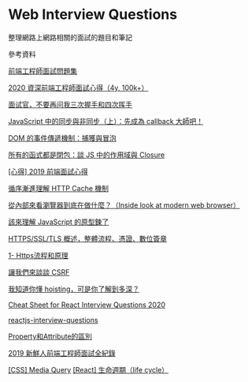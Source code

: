 # Web Interview Questions

整理網路上網路相關的面試的題目和筆記

參考資料

[前端工程師面試問題集](https://h5bp.org/Front-end-Developer-Interview-Questions/translations/chinese-traditional/#network-questions)

[2020 資深前端工程師面試心得（4y, 100k+）](https://medium.com/@hulitw/2020-senior-front-end-engineer-interview-249c719c1a97)

[面试官，不要再问我三次握手和四次挥手](https://juejin.im/post/5d9c284b518825095879e7a5)

[JavaScript 中的同步與非同步（上）：先成為 callback 大師吧！](https://blog.huli.tw/2019/10/04/javascript-async-sync-and-callback/)

[DOM 的事件傳遞機制：捕獲與冒泡 ](https://blog.huli.tw/2017/08/27/dom-event-capture-and-propagation/)

[所有的函式都是閉包：談 JS 中的作用域與 Closure](https://blog.huli.tw/2018/12/08/javascript-closure/)

[[心得] 2019 前端面試心得](https://pttcareer.com/soft_job/M.1571823381.A.B68.html?fbclid=IwAR0rgL80Jp9dzB4hT30Em6Rvl6PBArK-DR3GuAbwnc4PHWlbyizBqDiL8NA)

[循序漸進理解 HTTP Cache 機制](https://blog.techbridge.cc/2017/06/17/cache-introduction/)

[從內部來看瀏覽器到底在做什麼？（Inside look at modern web browser）](https://cythilya.github.io/2018/11/10/inside-look-at-modern-web-browser/)

[該來理解 JavaScript 的原型鍊了](https://blog.techbridge.cc/2017/04/22/javascript-prototype/)

[HTTPS/SSL/TLS 概述，整體流程、憑證、數位簽章](https://ithelp.ithome.com.tw/articles/10193095)

[1- Https流程和原理](https://www.jianshu.com/p/b0b6b88fe9fe)

[讓我們來談談 CSRF](https://blog.techbridge.cc/2017/02/25/csrf-introduction/)

[我知道你懂 hoisting，可是你了解到多深？](https://blog.techbridge.cc/2018/11/10/javascript-hoisting/)

[Cheat Sheet for React Interview Questions 2020](https://medium.com/@stevenjinyi/study-sheet-for-react-interview-questions-2020-2fe25b8fa316)

[reactjs-interview-questions](https://github.com/sudheerj/reactjs-interview-questions#table-of-contents)

[Property和Attribute的區別](https://www.itread01.com/p/634120.html)

[2019 新鮮人前端工程師面試全紀錄](https://blog.moli.rocks/2019/02/04/y20190205y/?fbclid=IwAR0XY0N0WqmajuFcCVpJ--zFjHG4MY3KcCHZa9djkpl5SiwUz_wXGWoDeKA)

[[CSS] Media Query](https://pjchender.github.io/2018/06/09/css-media-query/)
[[React] 生命週期（life cycle）](https://pjchender.github.io/2018/08/29/react-%E7%94%9F%E5%91%BD%E9%80%B1%E6%9C%9F%EF%BC%88life-cycle%EF%BC%89/)